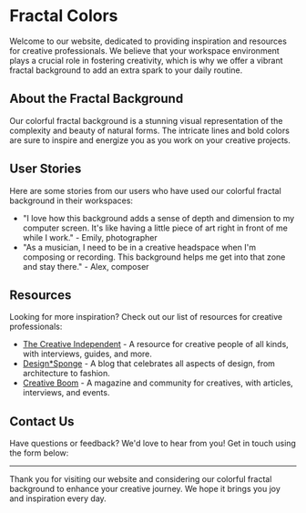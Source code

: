 <!--font:Roboto-->

# Fractal Colors

Welcome to our website, dedicated to providing inspiration and resources for creative professionals. We believe that your workspace environment plays a crucial role in fostering creativity, which is why we offer a vibrant fractal background to add an extra spark to your daily routine.

## About the Fractal Background

Our colorful fractal background is a stunning visual representation of the complexity and beauty of natural forms. The intricate lines and bold colors are sure to inspire and energize you as you work on your creative projects.

## User Stories

Here are some stories from our users who have used our colorful fractal background in their workspaces:

- "I love how this background adds a sense of depth and dimension to my computer screen. It's like having a little piece of art right in front of me while I work." - Emily, photographer
- "As a musician, I need to be in a creative headspace when I'm composing or recording. This background helps me get into that zone and stay there." - Alex, composer

## Resources

Looking for more inspiration? Check out our list of resources for creative professionals:

- [The Creative Independent](#) - A resource for creative people of all kinds, with interviews, guides, and more.
- [Design*Sponge](#) - A blog that celebrates all aspects of design, from architecture to fashion.
- [Creative Boom](#) - A magazine and community for creatives, with articles, interviews, and events.

## Contact Us

Have questions or feedback? We'd love to hear from you! Get in touch using the form below:

---

Thank you for visiting our website and considering our colorful fractal background to enhance your creative journey. We hope it brings you joy and inspiration every day.

<!--

Write me content for website with wallpaper which alt text is:

"A wallpaper featuring a colorful fractal pattern, with intricate lines and bold colors."

The name/title of the page should not be 1:1 copy of the alt text but rather a real content of the website which is using this wallpaper.

- Use markdown format 
- Start with heading
- Heading should be short and concise
- The content should look like a real website 
- The website should not be about the wallpaper, wallpaper is just a related background
- Heading should be contain work "wallpaper" or "background"
- Include real sections like references, contact, user stories, etc. use things relevant to the page purpose.
- Feel free to use structure like headings, bullets, numbering, blockquotes, paragraphs, horizontal lines, etc.
- You can use formatting like bold or _italic_
- You can include UTF-8 emojis
- Links should be only #hash anchors (and you can refer to the document itself)
- Do not include images


---


# Colorful Fractal Wallpaper for a Creative Workspace

Welcome to our website, where we provide inspiration and resources for creative professionals. Our colorful fractal wallpaper is the perfect background for your workspace, providing a burst of creativity and energy to help you stay focused and motivated.

## About the Wallpaper

Our wallpaper features a vibrant fractal pattern, with intricate lines and bold colors. The design is inspired by the beauty and complexity of natural forms, and it's sure to add a touch of excitement to any space.

## User Stories

Here are some stories from our users who have used our colorful fractal wallpaper in their workspaces:

- "I love how this wallpaper adds a pop of color to my otherwise bland office. It helps me stay energized and focused throughout the day." - Sarah, graphic designer
- "As a writer, I need a calm and inspiring environment to work in. This wallpaper provides just the right amount of visual interest without being too distracting." - John, author

## Resources

Looking for more inspiration? Check out our list of resources for creative professionals:

- [The Creative Independent](#) - A resource for creative people of all kinds, with interviews, guides, and more.
- [Design*Sponge](#) - A blog that celebrates all aspects of design, from architecture to fashion.
- [Creative Boom](#) - A magazine and community for creatives, with articles, interviews, and events.

## Contact Us

Have questions or feedback? We'd love to hear from you! Get in touch using the form below:

---

Thank you for visiting our website and considering our colorful fractal wallpaper for your workspace. We hope it brings you joy and inspiration every day.


---


Heading should not include word "wallpaper". The website should not be about the wallpaper itself, wallpaper is just a related background, rewrite whole content.


---


# Inspiring Your Creative Journey with a Colorful Fractal Background

Welcome to our website, dedicated to providing inspiration and resources for creative professionals. We believe that your workspace environment plays a crucial role in fostering creativity, which is why we offer a vibrant fractal background to add an extra spark to your daily routine.

## About the Fractal Background

Our colorful fractal background is a stunning visual representation of the complexity and beauty of natural forms. The intricate lines and bold colors are sure to inspire and energize you as you work on your creative projects.

## User Stories

Here are some stories from our users who have used our colorful fractal background in their workspaces:

- "I love how this background adds a sense of depth and dimension to my computer screen. It's like having a little piece of art right in front of me while I work." - Emily, photographer
- "As a musician, I need to be in a creative headspace when I'm composing or recording. This background helps me get into that zone and stay there." - Alex, composer

## Resources

Looking for more inspiration? Check out our list of resources for creative professionals:

- [The Creative Independent](#) - A resource for creative people of all kinds, with interviews, guides, and more.
- [Design*Sponge](#) - A blog that celebrates all aspects of design, from architecture to fashion.
- [Creative Boom](#) - A magazine and community for creatives, with articles, interviews, and events.

## Contact Us

Have questions or feedback? We'd love to hear from you! Get in touch using the form below:

---

Thank you for visiting our website and considering our colorful fractal background to enhance your creative journey. We hope it brings you joy and inspiration every day.

-->
